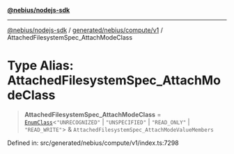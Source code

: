 [**@nebius/nodejs-sdk**](../../../../../README.md)

---

[@nebius/nodejs-sdk](../../../../../README.md) / [generated/nebius/compute/v1](../README.md) / AttachedFilesystemSpec_AttachModeClass

# Type Alias: AttachedFilesystemSpec_AttachModeClass

> **AttachedFilesystemSpec_AttachModeClass** = [`EnumClass`](../../../../../runtime/protos/enum/type-aliases/EnumClass.md)\<`"UNRECOGNIZED"` \| `"UNSPECIFIED"` \| `"READ_ONLY"` \| `"READ_WRITE"`\> & `AttachedFilesystemSpec_AttachModeValueMembers`

Defined in: src/generated/nebius/compute/v1/index.ts:7298
